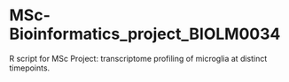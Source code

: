 # MSc-Bioinformatics_project_BIOLM0034
R script for MSc Project: transcriptome profiling of microglia at distinct timepoints.
